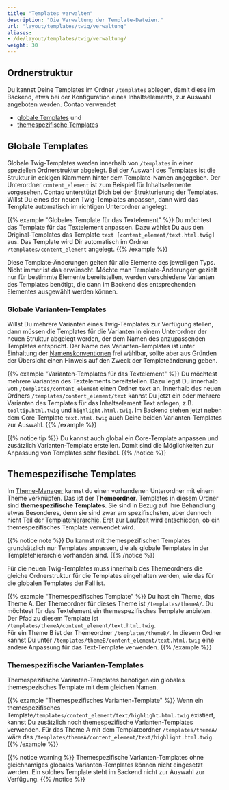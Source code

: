 ```yaml
---
title: "Templates verwalten"
description: "Die Verwaltung der Template-Dateien."
url: "layout/templates/twig/verwaltung"
aliases:
- /de/layout/templates/twig/verwaltung/
weight: 30
---
```


## Ordnerstruktur

Du kannst Deine Templates im Ordner `/templates` ablegen, damit diese im Backend, etwa bei der Konfiguration eines
Inhaltselements, zur Auswahl angeboten werden. Contao verwendet
* [globale Templates](#globale-templates) und
* [themespezifische Templates](#themespezifische-templates)

## Globale Templates

Globale Twig-Templates werden innerhalb von `/templates` in einer speziellen Ordnerstruktur abgelegt.
Bei der Auswahl des Templates ist die Struktur in eckigen Klammern hinter dem Template-Namen angegeben. Der Unterordner
`content_element` ist zum Beispiel für Inhaltselemente vorgesehen.
Contao unterstützt Dich bei der Strukturierung der Templates. Willst Du eines der neuen Twig-Templates anpassen, dann
wird das Template automatisch im richtigen Unterordner angelegt.

{{% example "Globales Template für das Textelement" %}}
Du möchtest das Template für das Textelement anpassen. Dazu wählst Du aus den Original-Templates das Template
`text [content_element/text.html.twig]` aus. Das Template wird Dir automatisch im Ordner `/templates/content_element`
angelegt.
{{% /example %}}

Diese Template-Änderungen gelten für alle Elemente des jeweiligen Typs. Nicht immer ist das erwünscht. Möchte man
Template-Änderungen gezielt nur für bestimmte Elemente bereitstellen, werden verschiedene Varianten des Templates
benötigt, die dann im Backend des entsprechenden Elementes ausgewählt werden können.

### Globale Varianten-Templates

Willst Du mehrere Varianten eines Twig-Templates zur Verfügung stellen, dann müssen die Templates für die Varianten
in einem Unterordner der neuen Struktur abgelegt werden, der dem Namen des anzupassenden Templates entspricht. Der Name
des Varianten-Templates ist unter Einhaltung der 
[Namenskonventionen](https://docs.contao.org/dev/framework/templates/creating-templates/#naming-convention) frei
wählbar, sollte aber aus Gründen der Übersicht einen Hinweis auf den Zweck der Templateänderung geben.

{{% example "Varianten-Templates für das Textelement" %}}
Du möchtest mehrere Varianten des Textelements bereitstellen.
Dazu legst Du innerhalb von `/templates/content_element` einen Ordner `text` an. Innerhalb des neuen Ordners
`/templates/content_element/text` kannst Du jetzt ein oder mehrere Varianten des Templates für das Inhaltselement Text
anlegen, z.B. `tooltip.html.twig` und `highlight.html.twig`.
Im Backend stehen jetzt neben dem Core-Template `text.html.twig` auch Deine beiden Varianten-Templates zur Auswahl.
{{% /example %}}

{{% notice tip %}}
Du kannst auch global ein Core-Template anpassen und zusätzlich Varianten-Template erstellen.
Damit sind die Möglichkeiten zur Anpassung von Templates sehr flexibel.
{{% /notice %}}

## Themespezifische Templates

Im [Theme-Manager](../../../theme-manager/themes-verwalten) kannst du einen vorhandenen Unterordner mit einem
Theme verknüpfen. Das ist der **Themeordner**. Templates in diesem Ordner sind **themespezifische Templates**. Sie sind
in
Bezug auf Ihre Behandlung etwas Besonderes, denn sie sind zwar am spezifischsten, aber dennoch nicht Teil der
[Templatehierarchie](../vererbung#templatehierarchie). Erst zur Laufzeit wird entschieden, ob ein themespezifisches
Template verwendet wird.<br>

{{% notice note %}}
Du kannst mit themespezifischen Templates grundsätzlich nur Templates anpassen, die als globale Templates in der
Templatehierarchie vorhanden sind.
{{% /notice %}}

Für die neuen Twig-Templates muss innerhalb des Themeordners die gleiche Ordnerstruktur für die Templates eingehalten
werden, wie das für die globalen Templates der Fall ist.

{{% example "Themespezifisches Template" %}}
Du hast ein Theme, das Theme A. Der Themeordner für dieses Theme ist `/templates/themeA/`. Du möchtest für das
Textelement ein themespezifisches Template anbieten. Der Pfad zu diesem Template ist
`/templates/themeA/content_element/text.html.twig`.<br>
Für ein Theme B ist der Themeordner `/templates/themeB/`. In diesem Ordner kannst Du unter
`/templates/themeB/content_element/text.html.twig` eine andere Anpassung für das Text-Template verwenden.
{{% /example %}}

### Themespezifische Varianten-Templates

Themespezifische Varianten-Templates benötigen ein globales themespezisches Template mit dem gleichen Namen.

{{% example "Themespezifisches Varianten-Template" %}}
Wenn ein themespezifisches Template`/templates/content_element/text/highlight.html.twig` existiert,
kannst Du zusätzlich noch themespezifische Varianten-Templates verwenden. Für das Theme A mit dem Templateordner
`/templates/themeA/` wäre das `/templates/themeA/content_element/text/highlight.html.twig`.
{{% /example %}}

{{% notice warning %}}
Themespezifische Varianten-Templates ohne gleichnamiges globales Varianten-Templates können nicht eingesetzt
werden. Ein solches Template steht im Backend nicht zur Auswahl zur Verfügung.
{{% /notice %}}







